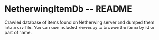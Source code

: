 NetherwingItemDb -- README
=================

Crawled database of items found on Netherwing server and dumped them into a csv file.
You can use included viewer.py to browse the items by id or part of name.
